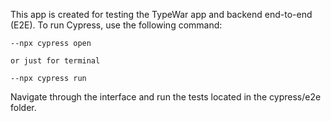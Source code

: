 This app is created for testing the TypeWar app and backend end-to-end (E2E). To run Cypress, use the following command:

    --npx cypress open

    or just for terminal

    --npx cypress run

Navigate through the interface and run the tests located in the cypress/e2e folder.